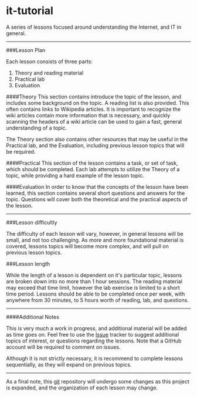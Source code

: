 it-tutorial
=======
A series of lessons focused around understanding the Internet, and IT in general. 

---

###Lesson Plan

Each lesson consists of three parts:
1. Theory and reading material
2. Practical lab
3. Evaluation

####Theory
This section contains introduce the topic of the lesson, and includes some background on the topic. A reading list is also provided. This often contains links to Wikipedia articles.  It is important to recognize the wiki articles contain more information that is necessary, and quickly scanning the headers of a wiki article can be used to gain a fast, general understanding of a topic.

The Theory section also contains other resources that may be useful in the Practical lab, and the Evaluation, including previous lesson topics that will be required.

####Practical
This section of the lesson contains a task, or set of task, which should be completed. Each lab attempts to utilize the Theory of a topic, while providing a hard example of the lesson topic.

####Evaluation
In order to know that the concepts of the lesson have been learned, this section contains several short questions and answers for the topic. Questions will cover both the theoretical and the practical aspects of the lesson.

---

###Lesson difficultly

The difficulty of each lesson will vary, however, in general lessons will be small, and not too challenging. As more and more foundational material is covered, lessons topics will become more complex, and will pull on previous lesson topics.

###Lesson length

While the length of a lesson is dependent on it's particular topic, lessons are broken down into no more than 1 hour sessions. The reading material may exceed that time limit, however the lab exercise *is* limited to a short time period. Lessons should be able to be completed once per week, with anywhere from 30 minutes, to 5 hours worth of reading, lab, and questions.   

---
####Additional Notes

This is very much a work in progress, and additional material will be added as time goes on. Feel free to use the [Issue](https://github.com/ojourmel/it-lessons/issues) tracker to suggest additional topics of interest, or questions regarding the lessons. Note that a GitHub account will be required to comment on issues.

Although it is not strictly necessary, it is recommend to complete lessons sequentially, as they will expand on previous topics.

---

As a final note, this [git](http://en.wikipedia.org/wiki/Git_%28software%29) repository will undergo some changes as this project is expanded, and the organization of each lesson may change.

